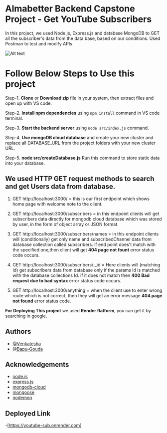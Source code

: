 # Almabetter Backend Capstone Project - Get YouTube Subscribers
In this project, we used Node.js, Express.js and database MongoDB to GET all the subscriber's data from the data base, based on our conditions.  Used Postman to test and modify APIs

<img src="https://1000logos.net/wp-content/uploads/2021/04/YouTube-logo-768x432.png" alt="Alt text" title="Youtube-subscribers">

# Follow Below Steps to Use this project
Step-1. **Clone** or **Download zip** file in your system, then extract files and open up with VS code.

Step-2. **Install npm dependencies** using `npm install` command in VS code terminal.

Step-3. **Start the backend server** using `node src/index.js` command.

Step-4. **Use mongoDB cloud database** and create your new cluster and replace all DATABASE_URL from the project folders with your new cluster URL.

Step-5. **node src/createDatabase.js** Run this command to store static data into your database.

    
## We used HTTP GET request methods to search and get Users data from database.
1. GET http://localhost:3000/ = this is our first endpoint which shows home page with welcome note to the client.

2. GET http://localhost:3000/subscribers = in this endpoint clients will get subscribers data directly for mongodb cloud database which was stored by user, in the form of object array or JSON format. 

3. GET http://localhost:3000/subscribers/names = in this endpoint clients will (conditionally) get only name and subscribedChannel data from database collection called subscribers. if end point does't match with the specified one,then client will get **404 page not fount** error status code occurs. 

4. GET http://localhost:3000/subscribers/:_id = Here clients will (matching Id) get subscribers data  from database only if the params Id is matched with the database collections Id. if it does not match then **400 Bad request due to bad syntax** error status code occurs.

6. GET http://localhost:3000/anything = when the client use to enter wrong route which is not correct, then they will get an error message  **404 page not found** error status code.

**For Deploying This project** we used **Render flatform**, you can get it by searching in google.

## Authors

- [@Venkatesha](https://github.com/venkateshb007)
- [@Bapu-Gouda](https://github.com/bapugouda-biradar)


## Acknowledgements

- [node.js](https://nodejs.org/en/docs/)
- [express.js](http://expressjs.com/en/guide/routing.html)
- [mongodb-cloud](https://www.mongodb.com/docs/atlas/)
- [mongoose](https://mongoosejs.com/docs/guide.html)
- [nodemon](https://www.npmjs.com/package//nodemon)

## Deployed Link 
-[https://youtube-sub.onrender.com]
